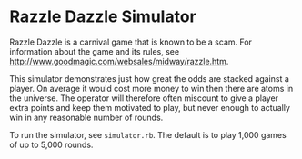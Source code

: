 # Razzle Dazzle Simulator

Razzle Dazzle is a carnival game that is known to be a scam. For information about
the game and its rules, see http://www.goodmagic.com/websales/midway/razzle.htm.

This simulator demonstrates just how great the odds are stacked against a player.
On average it would cost more money to win then there are atoms in the universe.
The operator will therefore often miscount to give a player extra points and keep
them motivated to play, but never enough to actually win in any reasonable number
of rounds.

To run the simulator, see `simulator.rb`. The default is to play 1,000 games of
up to 5,000 rounds.
